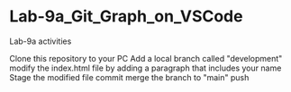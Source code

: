 # Lab-9a_Git_Graph_on_VSCode
Lab-9a activities

Clone this repository to your PC
Add a local branch called "development" 
modify the index.html file by adding a paragraph that includes your name
Stage the modified file
commit
merge the branch to "main"
push

